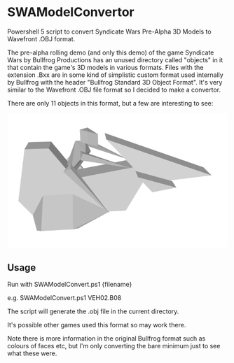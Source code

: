 # SWAModelConvertor

Powershell 5 script to convert Syndicate Wars Pre-Alpha 3D Models to Wavefront .OBJ format. 

The pre-alpha rolling demo (and only this demo) of the game Syndicate Wars by Bullfrog Productions has an unused directory called "objects" in it that contain the game's 3D models in various formats. Files with the extension .Bxx are in some kind of simplistic custom format used internally by Bullfrog with the header "Bullfrog Standard 3D Object Format". It's very similar to the Wavefront .OBJ file format so I decided to make a convertor.

There are only 11 objects in this format, but a few are interesting to see:

![Hover bike](VEH02.B08.png)


## Usage

Run with SWAModelConvert.ps1  {filename}

e.g. SWAModelConvert.ps1 VEH02.B08

The script will generate the .obj file in the current directory.

It's possible other games used this format so may work there.

Note there is more information in the original Bullfrog format such as colours of faces etc, but I'm only converting the bare minimum just to see what these were.
